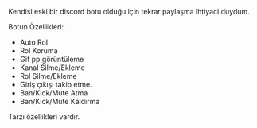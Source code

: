 Kendisi eski bir discord botu olduğu için tekrar paylaşma ihtiyaci duydum.


Botun Özellikleri:

- Auto Rol
- Rol Koruma
- Gif pp görüntüleme
- Kanal Silme/Ekleme
- Rol Silme/Ekleme
- Giriş çıkışı takip etme.
- Ban/Kick/Mute Atma
- Ban/Kick/Mute Kaldırma

Tarzı özellikleri vardır. 
